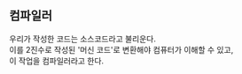 ## 컴파일러
우리가 작성한 코드는 소스코드라고 불리운다.   
이를 2진수로 작성된 '머신 코드'로 변환해야 컴퓨터가 이해할 수 있고,   
이 작업을 컴파일러라고 한다.   

